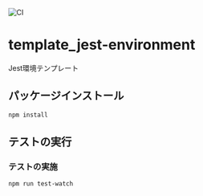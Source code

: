 ![CI](https://github.com/mm0202/template_jest-environment/workflows/CI/badge.svg)

# template_jest-environment
 Jest環境テンプレート

## パッケージインストール
```bash
npm install
```

## テストの実行
### テストの実施
```bash
npm run test-watch
```